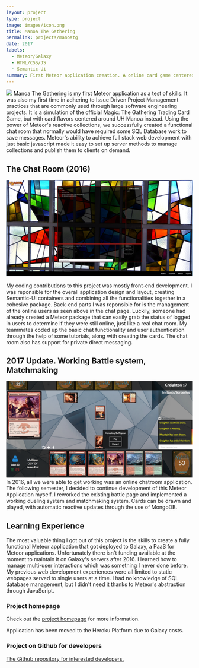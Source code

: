 ```yaml
---
layout: project
type: project
image: images/icon.png
title: Manoa The Gathering
permalink: projects/manoatg
date: 2017
labels:
  - Meteor/Galaxy
  - HTML/CSS/JS
  - Semantic-Ui
summary: First Meteor application creation. A online card game centered around UH Manoa's attractions. Based off Magic The Gathering. 
---
```


<img src="../images/landing.png" class="ui image">
Manoa The Gathering is my first Meteor application as a test of skills. It was also my first time in
adhering to Issue Driven Project Management practices that are commonly used through large software engineering
projects. It is a simulation of the official Magic: The Gathering Trading Card Game, but with card flavors centered around UH
Manoa instead. Using the power of Meteor's reactive collections, we successfully created a functional
chat room that normally would have required some SQL Database work to save messages. Meteor's ability
to achieve full stack web development with just basic javascript made it easy to set up server methods
to manage collections and publish them to clients on demand.

## The Chat Room (2016)
<img src="../images/chat.png" class="ui image">

My coding contributions to this project was mostly front-end development. I was reponsible for the overall application design and layout, creating Semantic-Ui containers and combining all the functionalities together in a cohesive package. Back-end parts I was reponsible for is the management of the online users as seen above in the chat page. Luckily, someone had already created a Meteor package that can easily grab the status of logged in users to determine if they were still online, just like a real chat room. My teammates coded up the basic chat functionality and user authentication through the help of some tutorials, along with creating the cards. The chat room also has support for private direct messaging.

## 2017 Update. Working Battle system, Matchmaking
<img src="../images/play.png" class="ui image">
In 2016, all we were able to get working was an online chatroom application. The following semester, I decided to continue development of this Meteor Application myself. I reworked the existing battle page and implemented a working dueling system and matchmaking system. Cards can be drawn and played, with automatic reactive updates through the use of MongoDB.

## Learning Experience

The most valuable thing I got out of this project is the skills to create a fully functional Meteor application that
got deployed to Galaxy, a PaaS for Meteor applications. Unfortunately there isn't funding available at the moment to maintain
it on Galaxy's servers after 2016. I learned how to manage multi-user interactions which was something I never done before. My
previous web development experiences were all limited to static webpages served to single users at a time. I had no knowledge of SQL database management, but I didn't need it thanks to Meteor's abstraction through JavaScript.

### Project homepage
Check out the <a href="https://manoa-the-gathering.github.io/">project homepage</a> for more information.

Application has been moved to the Heroku Platform due to Galaxy costs.

### Project on Github for developers
<a href="https://github.com/manoa-the-gathering/manoa-the-gathering.github.io">The Github repository for interested developers.</a>

